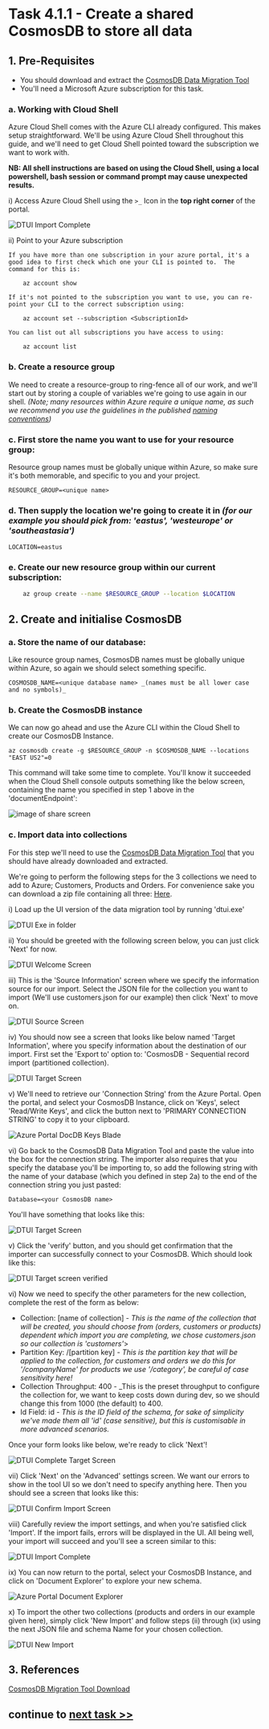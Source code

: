 # Task 4.1.1 - Create a shared CosmosDB to store all data

## 1. Pre-Requisites

* You should download and extract the [CosmosDB Data Migration Tool](https://www.microsoft.com/en-us/download/details.aspx?id=46436)
* You'll need a Microsoft Azure subscription for this task.

### a. Working with Cloud Shell

Azure Cloud Shell comes with the Azure CLI already configured. This makes setup straightforward. We'll be using Azure Cloud Shell throughout this guide, and we'll need to get Cloud Shell pointed toward the subscription we want to work with.

**NB: All shell instructions are based on using the Cloud Shell, using a local powershell, bash session or command prompt may cause unexpected results.**

i) Access Azure Cloud Shell using the `>_` Icon in the **top right corner** of the portal.

![DTUI Import Complete](images/CloudShellIcon.JPG)

ii) Point to your Azure subscription

    If you have more than one subscription in your azure portal, it's a good idea to first check which one your CLI is pointed to.  The command for this is:

        az account show

    If it's not pointed to the subscription you want to use, you can re-point your CLI to the correct subscription using:

        az account set --subscription <SubscriptionId>

    You can list out all subscriptions you have access to using:

        az account list

### b. Create a resource group 

We need to create a resource-group to ring-fence all of our work, and we'll start out by storing a couple of variables we're going to use again in our shell. _(Note; many resources within Azure require a unique name, as such we recommend you use the guidelines in the published [naming conventions](https://docs.microsoft.com/en-us/azure/architecture/best-practices/naming-conventions))_

### c. First store the name you want to use for your resource group:
Resource group names must be globally unique within Azure, so make sure it's both memorable, and specific to you and your project.

    RESOURCE_GROUP=<unique name>


### d. Then supply the location we're going to create it in _(for our example you should pick from: 'eastus', 'westeurope' or 'southeastasia')_

    LOCATION=eastus

### e. Create our new resource group within our current subscription:
```bash 
    az group create --name $RESOURCE_GROUP --location $LOCATION
```

## 2. Create and initialise CosmosDB

### a. Store the name of our database:
Like resource group names, CosmosDB names must be globally unique within Azure, so again we should select something specific.

    COSMOSDB_NAME=<unique database name> _(names must be all lower case and no symbols)_

### b. Create the CosmosDB instance
We can now go ahead and use the Azure CLI within the Cloud Shell to create our CosmosDB Instance.

    az cosmosdb create -g $RESOURCE_GROUP -n $COSMOSDB_NAME --locations "EAST US2"=0

This command will take some time to complete. You'll know it succeeded when the Cloud Shell console outputs something like the below screen, containing the name you specified in step 1 above in the 'documentEndpoint':

![image of share screen](images/DocDbCreateSuccess.JPG)

### c. Import data into collections
For this step we'll need to use the [CosmosDB Data Migration Tool](https://www.microsoft.com/en-us/download/details.aspx?id=46436) that you should have already downloaded and extracted.

We're going to perform the following steps for the 3 collections we need to add to Azure; Customers, Products and Orders. For convenience sake you can download a zip file containing all three: [Here](Reference/HackSchemas.zip).

i) Load up the UI version of the data migration tool by running 'dtui.exe'

![DTUI Exe in folder](images/dt1.7Folder.JPG)

ii) You should be greeted with the following screen below, you can just click 'Next' for now.

![DTUI Welcome Screen](images/DTScreen1.JPG)

iii) This is the 'Source Information' screen where we specify the information source for our import. Select the JSON file for the collection you want to import (We'll use customers.json for our example) then click 'Next' to move on.

![DTUI Source Screen](images/DTScreen2.JPG)

iv) You should now see a screen that looks like below named 'Target Information', where you specify information about the destination of our import. First set the 'Export to' option to: 'CosmosDB - Sequential record import (partitioned collection).

![DTUI Target Screen](images/DTScreen3.JPG)

v) We'll need to retrieve our 'Connection String' from the Azure Portal. Open the portal, and select your CosmosDB Instance, click on 'Keys', select 'Read/Write Keys', and click the button next to 'PRIMARY CONNECTION STRING' to copy it to your clipboard.

![Azure Portal DocDB Keys Blade](images/DocDBPortalKeys.JPG)

vi) Go back to the CosmosDB Data Migration Tool and paste the value into the box for the connection string. The importer also requires that you specify the database you'll be importing to, so add the following string with the name of your database (which you defined in step 2a) to the end of the connection string you just pasted:

    Database=<your CosmosDB name> 

You'll have something that looks like this:

![DTUI Target Screen](images/DTScreen3Filled.JPG)

v) Click the 'verify' button, and you should get confirmation that the importer can successfully connect to your CosmosDB. Which should look like this:

![DTUI Target screen verified](images/DTScreen3Verified.JPG)

vi) Now we need to specify the other parameters for the new collection, complete the rest of the form as below:

* Collection: [name of collection] - _This is the name of the collection that will be created, you should choose from (orders, customers or products) dependent which import you are completing, we chose customers.json so our collection is 'customers'_>
* Partition Key: /[partition key] - _This is the partition key that will be applied to the collection, for customers and orders we do this for '/companyName' for products we use '/category', be careful of case sensitivity here!_
* Collection Throughput: 400 - _This is the preset throughput to configure the collection for, we want to keep costs down during dev, so we should change this from 1000 (the default) to 400.
* Id Field: id - _This is the ID field of the schema, for sake of simplicity we've made them all 'id' (case sensitive), but this is customisable in more advanced scenarios._

Once your form looks like below, we're ready to click 'Next'!

![DTUI Complete Target Screen](images/DTScreen3Complete.JPG)

vii) Click 'Next' on the 'Advanced' settings screen. We want our errors to show in the tool UI so we don't need to specify anything here. Then you should see a screen that looks like this:

![DTUI Confirm Import Screen](images/DTScreen4.JPG)

viii) Carefully review the import settings, and when you're satisfied click 'Import'. If the import fails, errors will be displayed in the UI. All being well, your import will succeed and you'll see a screen similar to this:

![DTUI Import Complete](images/ImportComplete.JPG)

ix) You can now return to the portal, select your CosmosDB Instance, and click on 'Document Explorer' to explore your new schema.

![Azure Portal Document Explorer](images/DocumentExplorer.JPG)

x) To import the other two collections (products and orders in our example given here), simply click 'New Import' and follow steps (ii) through (ix) using the next JSON file and schema Name for your chosen collection.

![DTUI New Import](images/NewImport.jpg)


## 3. References
[CosmosDB Migration Tool Download](https://www.microsoft.com/en-us/download/details.aspx?id=46436)

## continue to [next task >> ](412_OrdersAPI.md)
